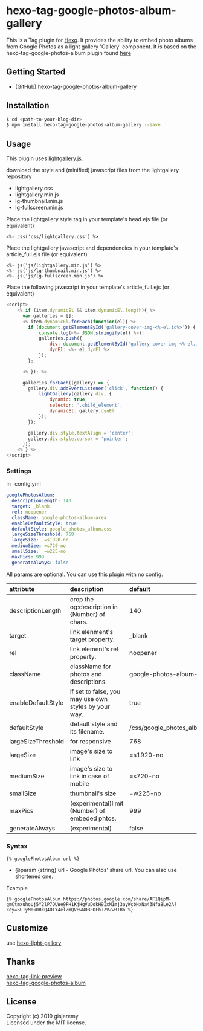 # hexo-tag-google-photos-album-gallery

This is a Tag plugin for [Hexo](https://hexo.io/). It provides the ability to embed photo albums from Google Photos as a light gallery 'Gallery' component.  It is based on the hexo-tag-google-photos-album plugin found [here](https://github.com/isnot/hexo-tag-google-photos-album)
<!--
[![NPM](https://nodei.co/npm/hexo-tag-google-photos-album.png)](https://nodei.co/npm/hexo-tag-google-photos-album/)
-->

## Getting Started

* (GitHub) [hexo-tag-google-photos-album-gallery](https://github.com/gisjeremy/hexo-tag-google-photos-album-gallery)

## Installation

```bash
$ cd <path-to-your-blog-dir>
$ npm install hexo-tag-google-photos-album-gallery --save
```

## Usage

This plugin uses [lightgallery.js](https://sachinchoolur.github.io/lightgallery.js/).

download the style and (minified) javascript files from the lightgallery repository

- lightgallery.css
- lightgallery.min.js
- lg-thumbnail.min.js
- lg-fullscreen.min.js


Place the lightgallery style tag in your template's head.ejs file (or equivalent)

```ejs
<%- css('css/lightgallery.css') %>
```

Place the lightgallery javascript and dependencies in your template's article_full.ejs file (or equivalent)

```ejs
<%- js('js/lightgallery.min.js') %>
<%- js('js/lg-thumbnail.min.js') %>
<%- js('js/lg-fullscreen.min.js') %>
```
Place the following javascript in your template's article_full.ejs (or equivalent)

```javascript
<script>
    <% if (item.dynamicEl && item.dynamicEl.length){ %>
      var galleries = [];
      <% item.dynamicEl.forEach(function(el){ %>
        if (document.getElementById('gallery-cover-img-<%-el.id%>')) {
            console.log(<%- JSON.stringify(el) %>);
            galleries.push({
                div: document.getElementById('gallery-cover-img-<%-el.id%>'),
                dynEl: <%- el.dynEl %>
            });
        };

      <% }); %>

      galleries.forEach((gallery) => {
        gallery.div.addEventListener('click', function() {
            lightGallery(gallery.div, {
                dynamic: true,
                selector: '.child_element',
                dynamicEl: gallery.dynEl
            });
        });

        gallery.div.style.textAlign = 'center';
        gallery.div.style.cursor = 'pointer';
      });
    <% } %>
</script>
```

### Settings

in \_config.yml

```yaml
googlePhotosAlbum:
  descriptionLength: 140
  target: _blank
  rel: noopener
  className: google-photos-album-area
  enableDefaultStyle: true
  defaultStyle: google_photos_album.css
  largeSizeThreshold: 768
  largeSize:  =s1920-no
  mediumSize: =s720-no
  smallSize:  =w225-no
  maxPics: 999
  generateAlways: false
```

All params are optional.
You can use this plugin with no config.

| attribute         | description                                | default |
|:-----------------|:------------------------------------------|:-------|
| descriptionLength  | crop the og:description in {Number} of chars. | 140    |
| target            | link elenment's target property.             | \_blank |
| rel               | link element's rel property.                | noopener |
| className         | className for photos and descriptions.        | google-photos-album-area |
| enableDefaultStyle | if set to false, you may use own styles by your way. | true |
| defaultStyle      | default style and its filename.               | /css/google\_photos\_album.css |
| largeSizeThreshold | for responsive                              | 768 |
| largeSize         | image's size to link                         | =s1920-no |
| mediumSize        | image's size to link in case of mobile        | =s720-no |
| smallSize         | thumbnail's size                             | =w225-no |
| maxPics           | (experimental)limit {Number} of embeded phtos. | 999   |
| generateAlways     | (experimental)                              | false |

### Syntax

```
{% googlePhotosAlbum url %}
```

- @param {string} url - Google Photos' share url.
  You can also use shortened one.

Example
```
{% googlePhotosAlbum https://photos.google.com/share/AF1QipM-qmCtmxuhoUj5Y2lP7OUWe9FH1KjHqVuDokH9IxM1mj3ayWcbHxNa43NfaBLe2A?key=SUIyM0k0RkQ4OTY4elZmQVBwNDBFOFhJZVZwRTBn %}
```

## Customize

use [hexo-light-gallery](https://github.com/lzane/hexo-light-gallery)

## Thanks

[hexo-tag-link-preview](https://www.npmjs.com/package/hexo-tag-link-preview)  
[hexo-tag-google-photos-album](https://github.com/isnot/hexo-tag-google-photos-album)

## License

Copyright (c) 2019 gisjeremy  
Licensed under the MIT license.
